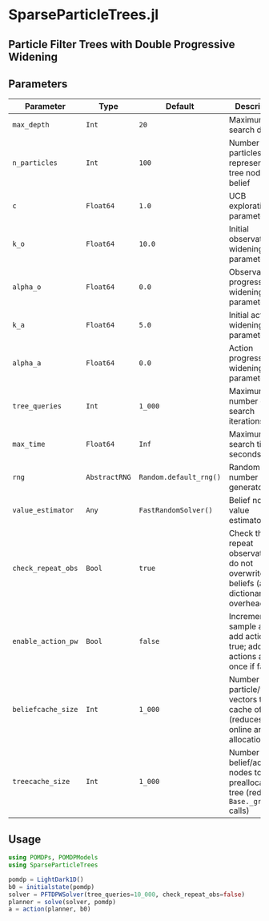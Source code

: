 # SparseParticleTrees.jl

## Particle Filter Trees with Double Progressive Widening

## Parameters

| Parameter         | Type          | Default               | Description |
| ----------------- | ------------- | --------------------- | ------------------------- |
| `max_depth`       | `Int`         | `20`                  | Maximum tree search depth |
| `n_particles`     | `Int`         | `100`                 | Number of particles representing tree node belief |
| `c`               | `Float64`     | `1.0`                 | UCB exploration parameter |
| `k_o`             | `Float64`     | `10.0`                | Initial observation widening parameter |
| `alpha_o`         | `Float64`     | `0.0`                 | Observation progressive widening parameter |
| `k_a`             | `Float64`     | `5.0`                 | Initial action widening parameter |
| `alpha_a`         | `Float64`     | `0.0`                 | Action progressive widening parameter |
| `tree_queries`    | `Int`         | `1_000`               | Maximum number of tree search iterations |
| `max_time`        | `Float64`     | `Inf`                 | Maximum tree search time (in seconds) |
| `rng`             | `AbstractRNG` | `Random.default_rng()`| Random number generator |
| `value_estimator` | `Any`         | `FastRandomSolver()`  | Belief node value estimator |
| `check_repeat_obs`| `Bool`        | `true`                | Check that repeat observations do not overwrite beliefs (added dictionary overhead) |
| `enable_action_pw`| `Bool`        | `false`               | Incrementally sample and add actions if true; add all actions at once if false |
| `beliefcache_size`| `Int`         | `1_000`               | Number of particle/weight vectors to cache offline (reduces online array allocations) |
| `treecache_size`  | `Int`         | `1_000`               | Number of belief/action nodes to preallocate in tree (reduces `Base._growend!` calls) |


## Usage

```julia
using POMDPs, POMDPModels
using SparseParticleTrees

pomdp = LightDark1D()
b0 = initialstate(pomdp)
solver = PFTDPWSolver(tree_queries=10_000, check_repeat_obs=false)
planner = solve(solver, pomdp)
a = action(planner, b0)
```
